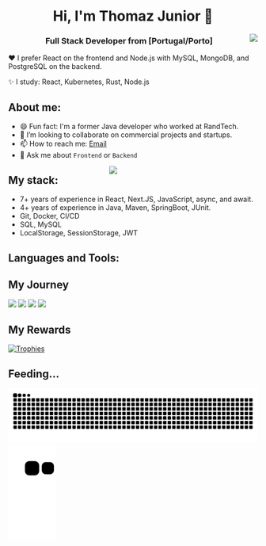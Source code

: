 <h1 align="center">Hi, I'm Thomaz Junior 👋 </h1>
<img align="right" src="https://visitor-badge.laobi.icu/badge?page_id=thomazjunior.thomazjunior&left_color=royalblue&right_color=black" />
<h3 align="center">Full Stack Developer from [Portugal/Porto] </h3>

❤️ I prefer React on the frontend and Node.js with MySQL, MongoDB, and PostgreSQL on the backend.  


✨ I study: React, Kubernetes, Rust, Node.js  

## About me:
- 😄 Fun fact: I'm a former Java developer who worked at RandTech.  
- 🔭 I’m looking to collaborate on commercial projects and startups.  
- 📫 How to reach me: [Email](mailto:p.thomaz.junior@gmail.com)  
- 💬 Ask me about `Frontend` or `Backend`  

<img align="right" src="https://octodex.github.com/images/welcometocat.png" width="300">

## My stack:
- 7+ years of experience in React, Next.JS, JavaScript, async, and await.  
- 4+ years of experience in Java, Maven, SpringBoot, JUnit.  
- Git, Docker, CI/CD  
- SQL, MySQL  
- LocalStorage, SessionStorage, JWT  

## Languages and Tools:
<div align="left">
  <!-- Add your icons here -->
</div>

## My Journey
<div>
  <img width="440px" src="https://github-readme-stats.vercel.app/api?username=thomazjunior&show_icons=true&theme=onedark&count_private=true&include_all_commits=true&hide=stars,issues&show=,prs_merged,prs_merged_percentage">
  <img width="385px" src="https://github-readme-stats-anuraghazra1.vercel.app/api/top-langs/?username=thomazjunior&layout=compact&theme=onedark&count_private=false&langs_count=100">
  <img width="440px" src="https://github-readme-activity-graph.vercel.app/graph?username=thomazjunior&theme=github&count_private=true&include_all_commits=true">
  <img width="385px" src="https://github-readme-streak-stats.herokuapp.com/?user=thomazjunior&theme=onedark&count_private=true">
</div>

## My Rewards
[![Trophies](https://github-profile-trophy.vercel.app/?username=thomazjunior&theme=onedark)](https://github.com/ryo-ma/github-profile-trophy)

## Feeding...
![Snake animation](https://raw.githubusercontent.com/thomazjunior/thomazjunior/output/github-contribution-grid-snake-dark.svg)
![Snake animation](https://github.com/rafaballerini/rafaballerini/blob/output/github-contribution-grid-snake.svg)
